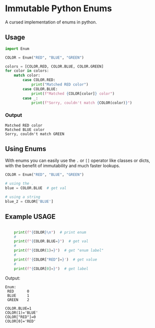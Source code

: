 # Immutable Python Enums 
A cursed implementation of enums in python.

## Usage
```python
import Enum

COLOR = Enum("RED", "BLUE", "GREEN")

colors = [COLOR.RED, COLOR.BLUE, COLOR.GREEN]
for color in colors:
    match color:
        case COLOR.RED:
            print("Matched RED color")
        case COLOR.BLUE:
            print(f"Matched {COLOR[color]} color")
        case _:
            print(f"Sorry, couldn't match {COLOR(color)}")

```


### Output
```shell
Matched RED color
Matched BLUE color
Sorry, couldn't match GREEN

```


## Using Enums
With enums you can easily use the `.` or `[]` operator like classes or dicts, 
with the benefit of immutability and much faster lookups.

```python
COLOR = Enum("RED", "BLUE", "GREEN")

# using the .
blue = COLOR.BLUE  # get val

# using a string
blue_2 = COLOR['BLUE']

```

## Example USAGE 

```python

    print(f"{COLOR}\n")  # print enum
    #
    print(f"{COLOR.BLUE=}")  # get val
    #
    print(f"{COLOR(1)=}")  # get "enum label"
    #
    print(f'{COLOR["RED"]=}')  # get value
    #
    print(f"{COLOR[0]=}")  # get label
```

Output:
```shell
Enum:
 RED      0  
 BLUE     1  
 GREEN    2  

COLOR.BLUE=1
COLOR(1)='BLUE'
COLOR["RED"]=0
COLOR[0]='RED'
```